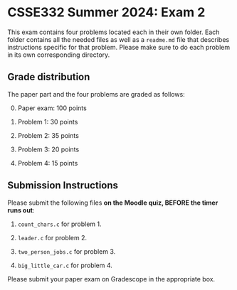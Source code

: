 # CSSE332 Summer 2024: Exam 2

This exam contains four problems located each in their own folder. Each folder
contains all the needed files as well as a `readme.md` file that describes
instructions specific for that problem. Please make sure to do each problem in
its own corresponding directory.

## Grade distribution

The paper part and the four problems are graded as follows:

0. Paper exam: 100 points

1. Problem 1: 30 points

2. Problem 2: 35 points

3. Problem 3: 20 points

4. Problem 4: 15 points

## Submission Instructions

Please submit the following files **on the Moodle quiz, BEFORE the timer runs
out**:

1. `count_chars.c` for problem 1.

2. `leader.c` for problem 2.

3. `two_person_jobs.c` for problem 3.

4. `big_little_car.c` for problem 4.

Please submit your paper exam on Gradescope in the appropriate box.

